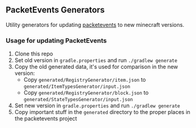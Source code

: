 ## PacketEvents Generators

Utility generators for updating [packetevents](https://github.com/retrooper/packetevents/) to new minecraft versions.

### Usage for updating PacketEvents

1. Clone this repo
2. Set old version in `gradle.properties` and run `./gradlew generate`
3. Copy the old generated data, it's used for comparison in the new version:
   - Copy `generated/RegistryGenerator/item.json` to `generated/ItemTypesGenerator/input.json`
   - Copy `generated/RegistryGenerator/block.json` to `generated/StateTypesGenerator/input.json`
4. Set new version in `gradle.properties` and run `./gradlew generate`
5. Copy important stuff in the `generated` directory to the proper places in the packetevents project
